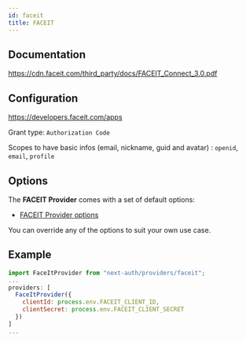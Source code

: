 ```yaml
---
id: faceit
title: FACEIT
---
```


## Documentation

https://cdn.faceit.com/third_party/docs/FACEIT_Connect_3.0.pdf

## Configuration

https://developers.faceit.com/apps

Grant type: `Authorization Code`

Scopes to have basic infos (email, nickname, guid and avatar) : `openid`, `email`, `profile`

## Options

The **FACEIT Provider** comes with a set of default options:

- [FACEIT Provider options](https://github.com/nextauthjs/next-auth/blob/v4/packages/next-auth/src/providers/faceit.js)

You can override any of the options to suit your own use case.

## Example

```js
import FaceItProvider from "next-auth/providers/faceit";
...
providers: [
  FaceItProvider({
    clientId: process.env.FACEIT_CLIENT_ID,
    clientSecret: process.env.FACEIT_CLIENT_SECRET
  })
]
...
```
